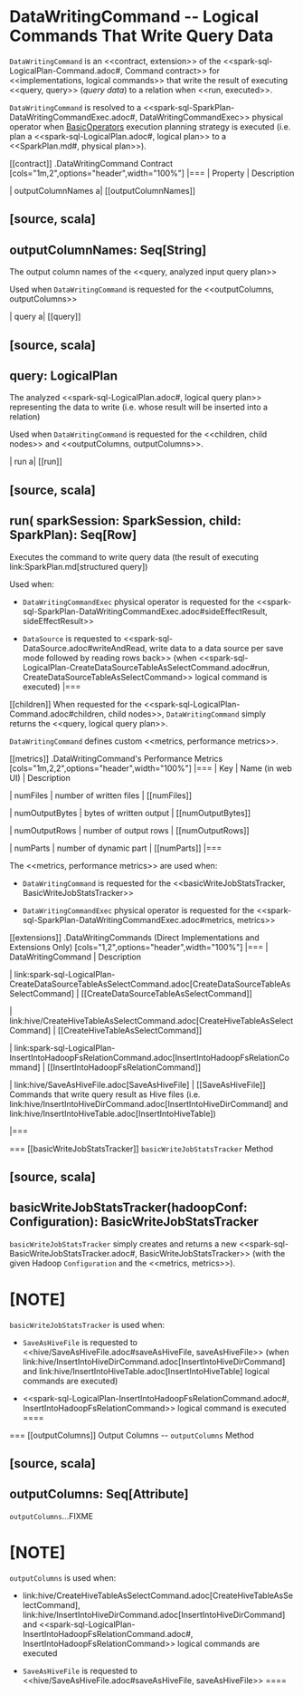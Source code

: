 # DataWritingCommand -- Logical Commands That Write Query Data

`DataWritingCommand` is an <<contract, extension>> of the <<spark-sql-LogicalPlan-Command.adoc#, Command contract>> for <<implementations, logical commands>> that write the result of executing <<query, query>> (_query data_) to a relation when <<run, executed>>.

`DataWritingCommand` is resolved to a <<spark-sql-SparkPlan-DataWritingCommandExec.adoc#, DataWritingCommandExec>> physical operator when [BasicOperators](../execution-planning-strategies/BasicOperators.md) execution planning strategy is executed (i.e. plan a <<spark-sql-LogicalPlan.adoc#, logical plan>> to a <<SparkPlan.md#, physical plan>>).

[[contract]]
.DataWritingCommand Contract
[cols="1m,2",options="header",width="100%"]
|===
| Property
| Description

| outputColumnNames
a| [[outputColumnNames]]

[source, scala]
----
outputColumnNames: Seq[String]
----

The output column names of the <<query, analyzed input query plan>>

Used when `DataWritingCommand` is requested for the <<outputColumns, outputColumns>>

| query
a| [[query]]

[source, scala]
----
query: LogicalPlan
----

The analyzed <<spark-sql-LogicalPlan.adoc#, logical query plan>> representing the data to write (i.e. whose result will be inserted into a relation)

Used when `DataWritingCommand` is requested for the <<children, child nodes>> and <<outputColumns, outputColumns>>.

| run
a| [[run]]

[source, scala]
----
run(
  sparkSession: SparkSession,
  child: SparkPlan): Seq[Row]
----

Executes the command to write query data (the result of executing link:SparkPlan.md[structured query])

Used when:

* `DataWritingCommandExec` physical operator is requested for the <<spark-sql-SparkPlan-DataWritingCommandExec.adoc#sideEffectResult, sideEffectResult>>

* `DataSource` is requested to <<spark-sql-DataSource.adoc#writeAndRead, write data to a data source per save mode followed by reading rows back>> (when <<spark-sql-LogicalPlan-CreateDataSourceTableAsSelectCommand.adoc#run, CreateDataSourceTableAsSelectCommand>> logical command is executed)
|===

[[children]]
When requested for the <<spark-sql-LogicalPlan-Command.adoc#children, child nodes>>, `DataWritingCommand` simply returns the <<query, logical query plan>>.

`DataWritingCommand` defines custom <<metrics, performance metrics>>.

[[metrics]]
.DataWritingCommand's Performance Metrics
[cols="1m,2,2",options="header",width="100%"]
|===
| Key
| Name (in web UI)
| Description

| numFiles
| number of written files
| [[numFiles]]

| numOutputBytes
| bytes of written output
| [[numOutputBytes]]

| numOutputRows
| number of output rows
| [[numOutputRows]]

| numParts
| number of dynamic part
| [[numParts]]
|===

The <<metrics, performance metrics>> are used when:

* `DataWritingCommand` is requested for the <<basicWriteJobStatsTracker, BasicWriteJobStatsTracker>>

* `DataWritingCommandExec` physical operator is requested for the <<spark-sql-SparkPlan-DataWritingCommandExec.adoc#metrics, metrics>>

[[extensions]]
.DataWritingCommands (Direct Implementations and Extensions Only)
[cols="1,2",options="header",width="100%"]
|===
| DataWritingCommand
| Description

| link:spark-sql-LogicalPlan-CreateDataSourceTableAsSelectCommand.adoc[CreateDataSourceTableAsSelectCommand]
| [[CreateDataSourceTableAsSelectCommand]]

| link:hive/CreateHiveTableAsSelectCommand.adoc[CreateHiveTableAsSelectCommand]
| [[CreateHiveTableAsSelectCommand]]

| link:spark-sql-LogicalPlan-InsertIntoHadoopFsRelationCommand.adoc[InsertIntoHadoopFsRelationCommand]
| [[InsertIntoHadoopFsRelationCommand]]

| link:hive/SaveAsHiveFile.adoc[SaveAsHiveFile]
| [[SaveAsHiveFile]] Commands that write query result as Hive files (i.e. link:hive/InsertIntoHiveDirCommand.adoc[InsertIntoHiveDirCommand] and link:hive/InsertIntoHiveTable.adoc[InsertIntoHiveTable])

|===

=== [[basicWriteJobStatsTracker]] `basicWriteJobStatsTracker` Method

[source, scala]
----
basicWriteJobStatsTracker(hadoopConf: Configuration): BasicWriteJobStatsTracker
----

`basicWriteJobStatsTracker` simply creates and returns a new <<spark-sql-BasicWriteJobStatsTracker.adoc#, BasicWriteJobStatsTracker>> (with the given Hadoop `Configuration` and the <<metrics, metrics>>).

[NOTE]
====
`basicWriteJobStatsTracker` is used when:

* `SaveAsHiveFile` is requested to <<hive/SaveAsHiveFile.adoc#saveAsHiveFile, saveAsHiveFile>> (when link:hive/InsertIntoHiveDirCommand.adoc[InsertIntoHiveDirCommand] and link:hive/InsertIntoHiveTable.adoc[InsertIntoHiveTable] logical commands are executed)

* <<spark-sql-LogicalPlan-InsertIntoHadoopFsRelationCommand.adoc#, InsertIntoHadoopFsRelationCommand>> logical command is executed
====

=== [[outputColumns]] Output Columns -- `outputColumns` Method

[source, scala]
----
outputColumns: Seq[Attribute]
----

`outputColumns`...FIXME

[NOTE]
====
`outputColumns` is used when:

* link:hive/CreateHiveTableAsSelectCommand.adoc[CreateHiveTableAsSelectCommand], link:hive/InsertIntoHiveDirCommand.adoc[InsertIntoHiveDirCommand] and <<spark-sql-LogicalPlan-InsertIntoHadoopFsRelationCommand.adoc#, InsertIntoHadoopFsRelationCommand>> logical commands are executed

* `SaveAsHiveFile` is requested to <<hive/SaveAsHiveFile.adoc#saveAsHiveFile, saveAsHiveFile>>
====
